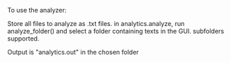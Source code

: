 To use the analyzer:

Store all files to analyze as .txt files.
in analytics.analyze, run analyze_folder() and select a folder containing texts in the GUI. subfolders supported.

Output is "analytics.out" in the chosen folder
